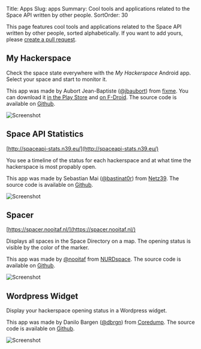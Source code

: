 Title: Apps
Slug: apps
Summary: Cool tools and applications related to the Space API written by other people.
SortOrder: 30

This page features cool tools and applications related to the Space API written
by other people, sorted alphabetically. If you want to add yours, please
[create a pull
request](https://github.com/spacedirectory/spacedirectory.org/blob/master/content/pages/apps.md).

## My Hackerspace

Check the space state everywhere with the *My Hackerspace* Android app. Select
your space and start to monitor it.

This app was made by Aubort Jean-Baptiste
([@jbaubort](https://twitter.com/jbaubort)) from [fixme](https://fixme.ch/).
You can download it [in the Play
Store](https://play.google.com/store/apps/details?id=ch.fixme.status) and [on
F-Droid](https://f-droid.org/repository/browse/?fdfilter=hackerspace&fdid=ch.fixme.status).
The source code is available on
[Github](https://github.com/fixme-lausanne/MyHackerspace).

![Screenshot](/img/app-my-hackerspace.png)

## Space API Statistics

[http://spaceapi-stats.n39.eu/](http://spaceapi-stats.n39.eu/)

You see a timeline of the status for each hackerspace and at what time the
hackerspace is most propably open.

This app was made by Sebastian Mai
([@bastinat0r](https://twitter.com/bastinat0r)) from
[Netz39](http://www.netz39.de/). The source code is available on
[Github](https://github.com/bastinat0r/Spaceapi_Visualisation).

![Screenshot](/img/app-statistics.png)

## Spacer

[https://spacer.nooitaf.nl/](https://spacer.nooitaf.nl/)

Displays all spaces in the Space Directory on a map. The opening status is
visible by the color of the marker.

This app was made by [@nooitaf](https://github.com/nooitaf) from
[NURDspace](https://nurdspace.nl/). The source code is available on
[Github](https://github.com/nooitaf/spacer).

![Screenshot](/img/app-spacer.png)

## Wordpress Widget

Display your hackerspace opening status in a Wordpress widget.

This app was made by Danilo Bargen ([@dbrgn](https://twitter.com/dbrgn)) from
[Coredump](https://www.coredump.ch/). The source code is available on
[Github](https://github.com/coredump-ch/spaceapi-wp-widget).

![Screenshot](/img/app-wp-widget.png)
